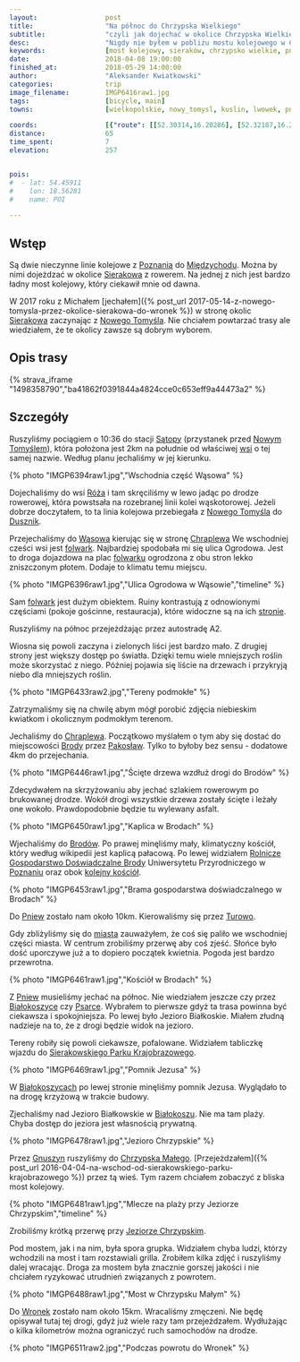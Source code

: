 ```yaml
---
layout:                 post
title:                  "Na północ do Chrzypska Wielkiego"
subtitle:               "czyli jak dojechać w okolice Chrzypska Wielkiego (i Sierakowa) gdy nie ma połączeń kolejowych"
desc:                   "Nigdy nie byłem w pobliżu mostu kolejowego w Chrzypsku. Bardzo mi się podobała trasa z Nowego Tomyśla i dlatego chciałem przejechać ponownie przez te okolice, lecz nie dokładnie."
keywords:               [most kolejowy, sieraków, chrzypsko wielkie, pniewy, folwark, wąsowo, fioletowe kwiatki]
date:                   2018-04-08 19:00:00
finished_at:            2018-05-29 14:00:00
author:                 "Aleksander Kwiatkowski"
categories:             trip
image_filename:         IMGP6416raw1.jpg
tags:                   [bicycle, main]
towns:                  [wielkopolskie, nowy_tomysl, kuslin, lwowek, pniewy, chrzypsko_wielkie, wronki]

coords:                 [{"route": [[52.30314,16.20286], [52.32187,16.21471], [52.34972,16.21582], [52.36544,16.25247], [52.39552,16.28620], [52.40850,16.29015], [52.43112,16.29770], [52.44022,16.29522], [52.45963,16.30311], [52.48216,16.30037], [52.49554,16.28895], [52.50646,16.25033], [52.51702,16.24835], [52.53811,16.25282], [52.57506,16.23685], [52.58987,16.26217], [52.61739,16.23702], [52.62766,16.23093], [52.63110,16.25522], [52.62562,16.25857], [52.64370,16.29298], [52.66567,16.30878], [52.67161,16.30234], [52.69101,16.33315], [52.69726,16.35744], [52.70709,16.37015], [52.70485,16.38542]], "type": "bicycle"}]
distance:               65
time_spent:             7
elevation:              257


pois:
#  - lat: 54.45911
#    lon: 18.56281
#    name: POI

---
```


[wiki-brody]: https://pl.wikipedia.org/wiki/Brody_(powiat_nowotomyski)
[wiki-miedzychod]: https://pl.wikipedia.org/wiki/Mi%C4%99dzych%C3%B3d
[wiki-sierakow]: https://pl.wikipedia.org/wiki/Sierak%C3%B3w
[wiki-nowy-tomysl]: https://pl.wikipedia.org/wiki/Nowy_Tomy%C5%9Bl
[wiki-satopy-stacja]: https://pl.wikipedia.org/wiki/S%C4%85topy_(przystanek_kolejowy)
[wiki-satopy]: https://pl.wikipedia.org/wiki/S%C4%85topy_(wojew%C3%B3dztwo_wielkopolskie)
[wiki-duszniki]: https://pl.wikipedia.org/wiki/Duszniki_(wojew%C3%B3dztwo_wielkopolskie)
[wiki-wasowo]: https://pl.wikipedia.org/wiki/W%C4%85sowo
[wiki-chraplewo]: https://pl.wikipedia.org/wiki/Chraplewo_(wie%C5%9B_w_powiecie_nowotomyskim)
[wiki-pakoslaw]: https://pl.wikipedia.org/wiki/Pakos%C5%82aw_(powiat_nowotomyski)
[wiki-pniewy]: https://pl.wikipedia.org/wiki/Pniewy
[wiki-turowo]: https://pl.wikipedia.org/wiki/Turowo_(wojew%C3%B3dztwo_wielkopolskie)
[wiki-bialokoszyce]: https://pl.wikipedia.org/wiki/Bia%C5%82okoszyce
[wiki-psarce]: https://pl.wikipedia.org/wiki/Psarce
[wiki-bialokosz]: https://pl.wikipedia.org/wiki/Bia%C5%82okosz
[wiki-gnuszyn]: https://pl.wikipedia.org/wiki/Gnuszyn
[wiki-chrzypsko-male]: https://pl.wikipedia.org/wiki/Chrzypsko_Ma%C5%82e
[wiki-jezioro-chrzypskie]: https://pl.wikipedia.org/wiki/Jezioro_Chrzypskie
[wiki-wronki]: https://pl.wikipedia.org/wiki/Wronki
[wiki-roza]: https://pl.wikipedia.org/wiki/R%C3%B3%C5%BCa_(powiat_nowotomyski)
[wiki-brody-kosciol]: https://pl.wikipedia.org/wiki/Ko%C5%9Bci%C3%B3%C5%82_%C5%9Bw._Andrzeja_Aposto%C5%82a_w_Brodach
[wiki-sierakowski-park]: https://pl.wikipedia.org/wiki/Sierakowski_Park_Krajobrazowy
[wiki-poznan]: https://pl.wikipedia.org/wiki/Pozna%C5%84
[wini-pniewy]: https://pl.wikipedia.org/wiki/Pniewy

[folwark-wasowo]: http://folwarkwasowo.pl/
[brody-gospodarstwo]: http://www.up.poznan.pl/rgdbrody/

## Wstęp

Są dwie nieczynne linie kolejowe z [Poznania][wiki-poznan]
do [Międzychodu][wiki-miedzychod]. Można by nimi
dojeżdzać w okolice [Sierakowa][wiki-sierakow] z rowerem.
Na jednej z nich jest bardzo ładny most kolejowy, który ciekawił mnie od
dawna.

W 2017 roku z Michałem [jechałem]({% post_url 2017-05-14-z-nowego-tomysla-przez-okolice-sierakowa-do-wronek %})
w stronę okolic [Sierakowa][wiki-sierakow] zaczynając z [Nowego Tomyśla][wiki-nowy-tomysl].
Nie chciałem powtarzać trasy ale wiedziałem, że te okolicy zawsze są dobrym
wyborem.

## Opis trasy

{% strava_iframe "1498358790","ba41862f0391844a4824cce0c653eff9a44473a2" %}

## Szczegóły

Ruszyliśmy pociągiem o 10:36 do stacji [Sątopy][wiki-satopy-stacja]
(przystanek przed [Nowym Tomyślem][wiki-nowy-tomysl]), która położona jest 2km na południe
od właściwej [wsi][wiki-satopy] o tej samej nazwie. Według planu jechaliśmy w jej kierunku.

{% photo "IMGP6394raw1.jpg","Wschodnia część Wąsowa" %}

Dojechaliśmy do wsi [Róża][wiki-roza] i tam skręciliśmy w lewo jadąc po drodze rowerowej,
która powstsała na rozebranej linii kolei wąskotorowej.
Jeżeli dobrze doczytałem, to ta linia kolejowa przebiegała z [Nowego Tomyśla][wiki-nowy-tomysl] do
[Dusznik][wiki-duszniki].

Przejechaliśmy do [Wąsowa][wiki-wasowo] kierując się w stronę [Chraplewa][wiki-chraplewo]
We wschodniej cześci wsi jest [folwark][folwark-wasowo]. Najbardziej spodobała mi się ulica
Ogrodowa. Jest to droga dojazdowa na plac [folwarku][folwark-wasowo] ogrodzona
z obu stron lekko zniszczonym
płotem. Dodaje to klimatu temu miejscu.

{% photo "IMGP6396raw1.jpg","Ulica Ogrodowa w Wąsowie","timeline" %}

Sam [folwark][folwark-wasowo] jest dużym obiektem. Ruiny kontrastują z odnowionymi częściami
(pokoje gościnne, restauracja), które widoczne są na ich [stronie][folwark-wasowo].

Ruszyliśmy na północ przejeżdżając przez autostradę A2.

Wiosna się powoli zaczyna i zielonych liści jest bardzo mało. Z drugiej strony
jest większy dostęp po światła. Dzięki temu wiele
mniejszych roślin może skorzystać z niego. Później pojawia się liście na drzewach i
przykryją niebo dla mniejszych roślin.

{% photo "IMGP6433raw2.jpg","Tereny podmokłe" %}

Zatrzymaliśmy się na chwilę abym mógł porobić zdjęcia niebieskim kwiatkom
i okolicznym podmokłym terenom.

Jechaliśmy do [Chraplewa][wiki-chraplewo].
Początkowo myślałem o tym aby się dostać do miejscowości [Brody][wiki-brody]
przez [Pakosław][wiki-pakoslaw]. Tylko to byłoby bez sensu - dodatowe 4km
do przejechania.

{% photo "IMGP6446raw1.jpg","Ścięte drzewa wzdłuż drogi do Brodów" %}

Zdecydwałem na skrzyżowaniu aby jechać szlakiem rowerowym po brukowanej drodze.
Wokół drogi wszystkie drzewa zostały ścięte
i leżały one wokoło. Prawdopodobnie będzie tu wylewany asfalt.

{% photo "IMGP6450raw1.jpg","Kaplica w Brodach" %}

Wjechaliśmy do [Brodów][wiki-brody]. Po prawej minęliśmy mały,
klimatyczny kościół, który według wikipedii jest kaplicą pałacową.
Po lewej widziałem [Rolnicze Gospodarstwo Doświadczalne Brody][brody-gospodarstwo]
Uniwersytetu Przyrodniczego w [Poznaniu][wiki-poznan]
oraz obok [kolejny kościół][wiki-brody-kosciol].

{% photo "IMGP6453raw1.jpg","Brama gospodarstwa doświadczalnego w Brodach" %}

Do [Pniew][wiki-pniewy] zostało nam około 10km. Kierowaliśmy się przez [Turowo][wiki-turowo].

Gdy zbliżyliśmy się do [miasta][wini-pniewy] zauważyłem, że coś się paliło we wschodniej części miasta.
W centrum zrobiliśmy przerwę aby coś zjeść. Słońce było dość uporczywe już
a to dopiero początek kwietnia. Pogoda jest bardzo przewrotna.

{% photo "IMGP6461raw1.jpg","Kościół w Brodach" %}

Z [Pniew][wiki-pniewy] musieliśmy jechać na północ. Nie wiedziałem jeszcze czy
przez [Białokoszyce][wiki-bialokoszyce] czy [Psarce][wiki-psarce]. Wybrałem to pierwsze
gdyż ta trasa powinna być ciekawsza i spokojniejsza. Po lewej było Jezioro Białkoskie.
Miałem złudną nadzieje na to, że z drogi będzie widok na jezioro.

Tereny robiły się powoli ciekawsze, pofalowane. Widziałem tabliczkę wjazdu do
[Sierakowskiego Parku Krajobrazowego][wiki-sierakowski-park].

{% photo "IMGP6469raw1.jpg","Pomnik Jezusa" %}

W [Białokoszycach][wiki-bialokoszyce] po lewej stronie minęliśmy pomnik Jezusa.
Wyglądało to na drogę krzyżową w trakcie budowy.

Zjechaliśmy nad Jezioro Białkowskie w [Białokoszu][wiki-bialokosz].
Nie ma tam plaży. Chyba dostęp do jeziora
jest własnością prywatną.

{% photo "IMGP6478raw1.jpg","Jezioro Chrzypskie" %}

Przez [Gnuszyn][wiki-gnuszyn] ruszyliśmy do
[Chrzypska Małego][wiki-chrzypsko-male].
[Przejeżdzałem]({% post_url 2016-04-04-na-wschod-od-sierakowskiego-parku-krajobrazowego %})
przez tą wieś. Tym razem chciałem zobaczyć z bliska most kolejowy.

{% photo "IMGP6481raw1.jpg","Mlecze na plaży przy Jeziorze Chrzypskim","timeline" %}

Zrobiliśmy krótką przerwę przy [Jeziorze Chrzypskim][wiki-jezioro-chrzypskie].

Pod mostem, jak i na nim, była spora grupka. Widziałem chyba ludzi, którzy wchodzili na most
i tam rozstawiali grilla. Zrobiłem kilka zdjęć i ruszyliśmy dalej wracając.
Droga za mostem była znacznie gorszej jakości i nie chciałem ryzykować utrudnień
związanych z powrotem.

{% photo "IMGP6488raw1.jpg","Most w Chrzypsku Małym" %}

Do [Wronek][wiki-wronki] zostało nam około 15km. Wracaliśmy zmęczeni.
Nie będę opisywał tutaj tej drogi, gdyż już wiele razy tam przejeżdzałem.
Wydłużając o kilka kilometrów można ograniczyć ruch samochodów na drodze.

{% photo "IMGP6511raw2.jpg","Podczas powrotu do Wronek" %}
